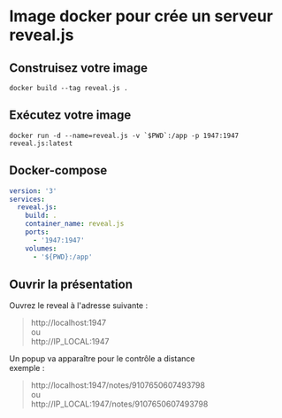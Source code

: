 # Image docker pour crée un serveur reveal.js

## Construisez votre image
```shell
docker build --tag reveal.js .
```

## Exécutez votre image

```shell
docker run -d --name=reveal.js -v `$PWD`:/app -p 1947:1947 reveal.js:latest
```

## Docker-compose
```yml
version: '3'
services:
  reveal.js:
    build: .
    container_name: reveal.js
    ports:
      - '1947:1947'
    volumes:
      - '${PWD}:/app'
```

## Ouvrir la présentation
Ouvrez le reveal à l'adresse suivante :  
>http://localhost:1947  
>ou  
>http://IP_LOCAL:1947  

Un popup va apparaître pour le contrôle a distance  
exemple :  
>http://localhost:1947/notes/9107650607493798  
>ou  
>http://IP_LOCAL:1947/notes/9107650607493798  
